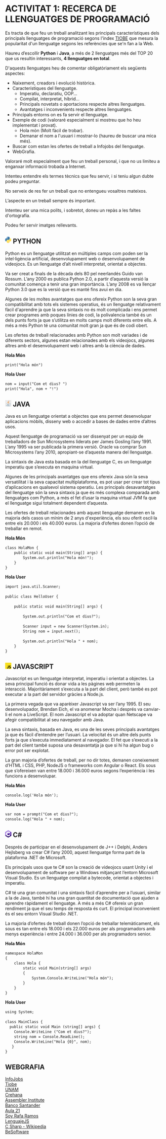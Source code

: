 # ACTIVITAT 1: RECERCA DE LLENGUATGES DE PROGRAMACIÓ

Es tracta de que feu un treball analitzant les principals característiques dels principals llenguatges de programació segons l'índex [TIOBE](https://www.tiobe.com/tiobe-index/) que mesura la popularitat d'un llenguatge segons les referències que se'n fan a la Web.

Haureu d’escollir **Python** i **Java**, a més de 2 llenguatges més del TOP 20 que us resultin interessants, **4 llenguatges en total**.

D'aquests llenguatges heu de comentar obligatòriament els següents aspectes: 
- Naixement, creadors i evolució històrica. 
- Característiques del llenguatge. 
  - Imperatiu, declaratiu, OOP... 
  - Compilat, interpretat, híbrid... 
  - Principals novetats o aportacions respecte altres llenguatges. 
  - Avantatges i inconvenients respecte altres llenguatges. 
- Principals entorns on es fa servir el llenguatge. 
- Exemple de codi (valoraré especialment si mostreu que ho heu implementat i provat). 
  - Hola mòn (Molt fàcil de trobar). 
  - Demanar el nom a l'usuari i mostrar-lo (haureu de buscar una mica més). 
- Buscar com estan les ofertes de treball a Infojobs del llenguatge.
- WebGrafia.

Valoraré molt especialment que feu un treball personal, i que no us limiteu a enganxar informació trobada a Internet. 

Intenteu entendre els termes tècnics que feu servir, i si teniu algun dubte podeu preguntar. 

No serveix de res fer un treball que no entengueu vosaltres mateixos. 

L’aspecte en un treball sempre és important. 

Intenteu ser una mica polits, i sobretot, doneu un repàs a les faltes d'ortografia.

Podeu fer servir imatges rellevants.

## <img src="imatges/python.png" alt="python" width="20"/> PYTHON     

Python es un llenguatge utilitzat en múltiples camps com poden ser la intel·ligència artificial, desenvolupament web o desenvolupament de videojocs. Es un llenguatge d’alt nivell interpretat, orientat a objectes.

Va ser creat a finals de la dècada dels 80 pel neerlandés Guido van Rossum. L’any 2000 es publica Python 2.0, a partir d’aquesta versió la comunitat comença a tenir una gran importància. L’any 2008 es va llençar Python 3.0 que es la versió que es manté fins avui en dia.

Algunes de les moltes avantatges que ens ofereix Python son la seva gran compatibilitat amb tots els sistemes operatius, és un llenguatge relativament fàcil d'aprendre ja que la seva sintaxis no és molt complicada i ens permet crear programes amb poques línies de codi, la polivalencia també és un dels punts forts ja que s’utilitza en molts camps molt diferents entre ells. A més a més Python té una comunitat molt gran ja que és de codi obert.

Les ofertes de treball relacionades amb Python son molt variades i de diferents sectors, algunes estan relacionades amb els videojocs, algunes altres amb el desenvolupament web i altres amb la ciència de dades.

**Hola Món**  
``` 
print("Hola món") 
```  

**Hola User**  
```
nom = input("Com et dius? ")
print("Hola", nom + "!")
```

## <img src="imatges/logojava.png" alt="java" width="20"/> JAVA   

Java es un llenguatge orientat a objectes que ens permet desenvolupar aplicacions mòbils, disseny web o accedir a bases de dades entre d’altres usos.

Aquest llenguatge de programació va ser dissenyat per un equip de treballadors de Sun Microsystems liderats per James Gosling l’any 1991. L’any 1995 va ser publicada la primera versió. Oracle va comprar Sun Microsystems l’any 2010, apropiant-se d’aquesta manera del llenguatge.

La sintaxis de Java esta basada en la del llenguatge C, es un llenguatge imperatiu que s’executa en maquina virtual.

Algunes de les principals avantatges que ens ofereix Java són la seva versatilitat i la seva capacitat multiplataforma, es pot usar per crear tot tipus d’aplicacions en qualsevol sistema operatiu. Les principals desavantatges del llenguatge són la seva sintaxis ja que és més complexa comparada amb llenguatges com Python, a més el fet d’usar la maquina virtual JVM fa que el llenguatge sigui totalment dependent d’aquesta.

Les ofertes de treball relacionades amb aquest llenguatge demanen en la majoria dels casos un mínim de 2 anys d'experiència, els sou oferit oscil·la entre els 20.000 i els 40.000 euros. La majoria d’ofertes donen l’opció de treballar en remot.

**Hola Món**  
```
class HolaMon {
    public static void main(String[] args) {
        System.out.println("Hola món!"); 
    }
}
```

**Hola User**    
```
import java.util.Scanner;

public class HelloUser {

	public static void main(String[] args) {

		System.out.println("Com et dius?");

		Scanner input = new Scanner(System.in);
		String nom = input.next();

		System.out.println("Hola " + nom);
	}
}
```
## <img src="imatges/javascript.png" alt="javascript" width="20"/> JAVASCRIPT   

Javascript es un llenguatge interpretat, imperatiu i orientat a objectes. La seva principal funció és donar vida a les pàgines web permeten la interacció. Majoritàriament s’executa a la part del client, però també es pot executar a la part del servidor gràcies a Node.js.

La primera vegada que va aparèixer Javascript va ser l’any 1995. El seu desenvolupador, Brendan Eich, el va anomenar Mocha i després va canviar-li el nom a LiveScript. El nom Javascript el va adoptar quan Netscape va afegir compatibilitat al seu navegador amb Java.
 
La seva sintaxis, basada en Java, es una de les seves principals avantatges ja que és fàcil d’entendre per l’usuari. La velocitat és un altre dels punts forts ja que s’executa immediatament al navegador. El fet que s’executi a la part del client també suposa una desavantatja ja que si hi ha algun bug o error pot ser explotat.

La gran majoria d’ofertes de treball, per no dir totes, demanen coneixement d’HTML i CSS, PHP, NodeJS o frameworks com Angular o React. Els sous que s’ofereixen van entre 18.000 i 36.000 euros segons l’experiència i les funcions a desenvolupar.


**Hola Món**  
```
console.log('Hola món');
```
**Hola User**  
```
var nom = prompt("Com et dius?");
console.log("Hola " + nom);
```

## <img src="imatges/logocsharp.png" alt="CSharp" width="20"/> C#   

Després de participar en el desenvolupament de J++ i Delphi, Anders Hejlsberg va crear C# l’any 2000, aquest llenguatge forma part de la plataforma .NET de Microsoft.

Els principals usos que te C# son la creació de videojocs usant Unity i el desenvolupament de software per a Windows mitjançant l’entorn Microsoft Visual Studio. Es un llenguatge compilat a bytecode, orientat a objectes i imperatiu.

C# té una gran comunitat i una sintaxis fàcil d’aprendre per a l’usuari, similar a la de Java, també hi ha una gran quantitat de documentació que ajuden a aprendre ràpidament el llenguatge. A més a més C# ofereix un gran rendiment ja que el seu temps de resposta és curt. El principal inconvenient és el seu entorn Visual Studio .NET.

La majoria d’ofertes de treball donen l’opció de treballar telemàticament, els sous es tan entre els 18.000 i els 22.000 euros per als programadors amb menys experiència i entre 24.000 i 36.000 per als programadors senior.  

**Hola Món**  
```
namespace HolaMon
{
    class Hola {         
        static void Main(string[] args)
        {
            System.Console.WriteLine("Hola món");
        }
    }
}
```
**Hola User**  
```
using System;

class MainClass {
  public static void Main (string[] args) {
    Console.WriteLine ("Com et dius?");
    string nom = Console.ReadLine();
    Console.WriteLine("Hola {0}", nom); 
   }
}
```

## WEBGRAFIA
[InfoJobs](https://www.infojobs.net/)  
[Tiobe](https://www.tiobe.com/tiobe-index/)  
[UNAM](https://docencia.tic.unam.mx/presenciales/Lenguaje-de-programacion-java.html)  
[Crehana](https://www.crehana.com/blog/desarrollo-web/que-es-java/)  
[Assembler Institute](https://assemblerinstitute.com/blog/tipos-lenguaje-programacion/)  
[Banco Santander](https://www.becas-santander.com/es/blog/python-que-es.html)  
[Aula 21](https://www.cursosaula21.com/que-es-python/)  
[Soy Rafa Ramos](https://soyrafaramos.com/que-es-javascript-para-que-sirve/)  
[LenguajeJS](https://lenguajejs.com/javascript/)  
[C Sharp - Wikipedia](https://es.wikipedia.org/wiki/C_Sharp)  
[BeSoftware](https://bsw.es/que-es-c/)  
